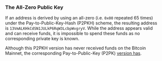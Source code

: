 ### The All-Zero Public Key

If an address is derived by using an all-zero (i.e. `0x00` repeated 65 times) under the Pay-to-Public-Key-Hash (P2PKH) scheme, the resulting address is `13VmALKHkCdSN1JULkP6RqW3LcbpWvgryV`. While the address appears valid and can receive funds, it is impossible to spend these funds as no corresponding private key is known.

Although this P2PKH version has never received funds on the Bitcoin Mainnet, the corresponding Pay-to-Public-Key (P2PK) [version has](https://burned.money/transaction/347939105c1c90282698ef83d59d525aa5022002318949cb6c9dde271535432f).
